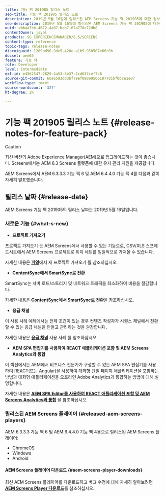 ```yaml
---
title: 기능 팩 201905 릴리스 노트
seo-title: 기능 팩 201905 릴리스 노트
description: 2019년 5월 16일에 릴리스된 AEM Screens 기능 팩 201905에 대한 정보를 보려면 이 페이지를 따르십시오.
seo-description: 2019년 5월 16일에 릴리스된 AEM Screens 기능 팩 201905에 대한 정보를 보려면 이 페이지를 따르십시오.
uuid: ebbaa7bb-4672-4a07-bcb7-67a778c72db8
contentOwner: jsyal
products: SG_EXPERIENCEMANAGER/6.5/SCREENS
content-type: reference
topic-tags: release-notes
discoiquuid: 1209bd96-9de5-428e-a1b5-950507e66c0b
docset: aem65
feature: 기능 팩
role: Developer
level: Intermediate
exl-id: e4562547-2829-4a53-8e37-2cd637cef7c8
source-git-commit: 60a6583dd3bf79ef09099506107705bf0bce1e07
workflow-type: tm+mt
source-wordcount: '327'
ht-degree: 2%

---
```


# 기능 팩 201905 릴리스 노트 {#release-notes-for-feature-pack}

>[!CAUTION]
>
>최신 버전의 Adobe Experience Manager(AEM)으로 업그레이드하는 것이 좋습니다. Screens에서는 AEM 6.3 Screens 플랫폼에 대한 유지 관리 지원을 제공합니다.

AEM Screens에서 AEM 6.3.3.3 기능 팩 6 및 AEM 6.4.4.0 기능 팩 4를 다음과 같이 자세히 발표했습니다.

## 릴리스 날짜 {#release-date}

AEM Screens 기능 팩 201905의 릴리스 날짜는 2019년 5월 16일입니다.

### 새로운 기능 {#what-s-new}

* **프로젝트 가져오기**

프로젝트 가져오기 는 AEM Screens에서 사용할 수 있는 기능으로, CSV/XLS 스프레드시트에서 AEM Screens 프로젝트로 위치 세트를 일괄적으로 가져올 수 있습니다.

자세한 내용은 **[파일](project-importer.md)**&#x200B;에서 새 프로젝트 가져오기 를 참조하십시오.

* **ContentSync에서 SmartSync로 전환**

SmartSync는 서버 로드/스토리지 및 네트워크 트래픽을 최소화하여 비용을 절감합니다.

자세한 내용은 **[ContentSync에서 SmartSync로 전환](smartsync.md)**&#x200B;을 참조하십시오.

* **응급 채널**

이 사용 사례 예제에서는 전제 조건이 있는 경우 컨텐츠 작성자가 시퀀스 채널에서 전환할 수 있는 응급 채널을 만들고 관리하는 것을 권장합니다.

자세한 내용은 **[응급 채널](emergency-channel.md)** 사용 사례 를 참조하십시오.

* **AEM SPA 편집기를 사용하여 REACT 애플리케이션 포함 및 AEM Screens Analytics와 통합**

이 섹션에서는 AEM에서 비즈니스 전문가가 구성할 수 있는 AEM SPA 편집기를 사용하여 REACT(또는 Angular)을 사용하여 대화형 단일 페이지 애플리케이션을 포함하는 방법과 대화형 애플리케이션을 오프라인 Adobe Analytics과 통합하는 방법에 대해 설명합니다.

자세한 내용은 **[AEM SPA Editor를 사용하여 REACT 애플리케이션 포함 및 AEM Screens Analytics와 통합](embedding-react-app.md)** 을 참조하십시오.

### 릴리스된 AEM Screens 플레이어 {#released-aem-screens-players}

AEM 6.3.3.3 기능 팩 6 및 AEM 6.4.4.0 기능 팩 4용으로 릴리스된 AEM Screens 플레이어:

* ChromeOS
* Windows
* Android

#### AEM Screens 플레이어 다운로드 {#aem-screens-player-downloads}

최신 AEM Screens 플레이어를 다운로드하고 버그 수정에 대해 자세히 알아보려면 **[AEM Screens Player 다운로드](https://download.macromedia.com/screens/)**&#x200B;를 참조하십시오.
